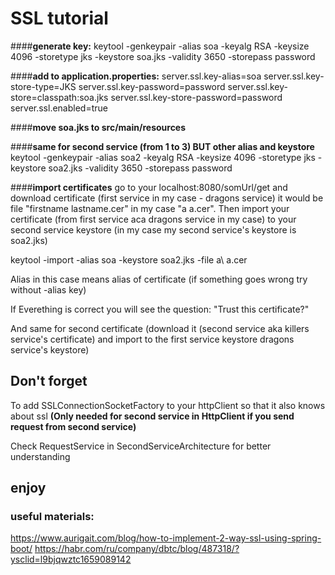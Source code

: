 # SSL tutorial

####**generate key:**
keytool -genkeypair -alias soa -keyalg RSA -keysize 4096 -storetype jks -keystore soa.jks -validity 3650 -storepass password

 ####**add to application.properties:**
server.ssl.key-alias=soa
server.ssl.key-store-type=JKS
server.ssl.key-password=password
server.ssl.key-store=classpath:soa.jks
server.ssl.key-store-password=password
server.ssl.enabled=true

####**move soa.jks to src/main/resources**

####**same for second service (from 1 to 3) BUT other alias and keystore**
keytool -genkeypair -alias soa2 -keyalg RSA -keysize 4096 -storetype jks -keystore soa2.jks -validity 3650 -storepass password

####**import certificates** 
go to your localhost:8080/somUrl/get and download certificate (first service in my case - dragons service) 
it would be file "firstname lastname.cer" in my case "a a.cer". Then import your certificate (from first service aca dragons service in my case) to your second service keystore (in my case my second service's keystore is soa2.jks)

keytool -import -alias soa -keystore soa2.jks -file a\ a.cer

Alias in this case means alias of certificate (if something goes wrong try without -alias key)

If Everething is correct you will see the question: "Trust this certificate?"

And same for second certificate (download it (second service aka killers service's certificate) and import to the first service keystore dragons service's keystore)
  

## Don't forget
To add SSLConnectionSocketFactory to your httpClient so that it also knows about ssl
**(Only needed for second service in HttpClient if you send request from second service)**

Check RequestService in SecondServiceArchitecture for better understanding  
 
## **enjoy**

### useful materials:

https://www.aurigait.com/blog/how-to-implement-2-way-ssl-using-spring-boot/
https://habr.com/ru/company/dbtc/blog/487318/?ysclid=l9bjqwztc1659089142
